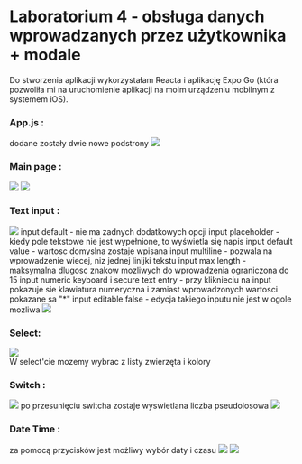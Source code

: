 # Laboratorium 4 - obsługa danych wprowadzanych przez użytkownika + modale

Do stworzenia aplikacji wykorzystałam Reacta i aplikację Expo Go 
(która pozwoliła mi na uruchomienie aplikacji na moim urządzeniu mobilnym z systemem iOS).


### App.js :
 dodane zostały dwie nowe podstrony
![](assets/appjs.png)
### Main page :
![](assets/mainpage.png)
![](assets/mainpagejs.png)
### Text input :
![](assets/textinput.png)
input default - nie ma zadnych dodatkowych opcji
input placeholder - kiedy pole tekstowe nie jest wypełnione, to wyświetla się napis
input default value - wartosc domyslna zostaje wpisana
input multiline - pozwala na wprowadzenie wiecej, niz jednej linijki tekstu
input max length - maksymalna dlugosc znakow mozliwych do wprowadzenia ograniczona do 15
input numeric keyboard i secure text entry - przy kliknieciu na input pokazuje sie klawiatura numeryczna i zamiast wprowadzonych wartosci pokazane sa "*"
input editable false - edycja takiego inputu nie jest w ogole mozliwa
![](assets/textinputjs.png)
### Select:
![](assets/select.png)   
W select'cie mozemy wybrac z listy zwierzęta i kolory
### Switch :
![](assets/switchjs.png)
po przesunięciu switcha zostaje wyswietlana liczba pseudolosowa
![](assets/switch.png)
### Date Time :
za pomocą przycisków jest możliwy wybór daty i czasu
![](assets/datetime.png)
![](assets/datetimejs.png)
 